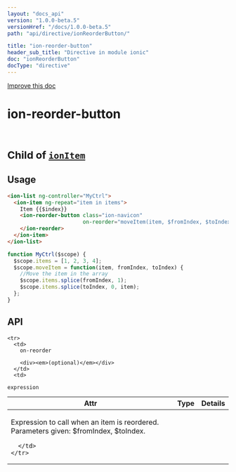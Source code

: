 ```yaml
---
layout: "docs_api"
version: "1.0.0-beta.5"
versionHref: "/docs/1.0.0-beta.5"
path: "api/directive/ionReorderButton/"

title: "ion-reorder-button"
header_sub_title: "Directive in module ionic"
doc: "ionReorderButton"
docType: "directive"
---
```


<div class="improve-docs">
  <a href='http://github.com/driftyco/ionic/edit/master/js/angular/directive/itemReorderButton.js#L5'>
    Improve this doc
  </a>
</div>




<h1 class="api-title">

  ion-reorder-button


<br />
<small>
  Child of <a href="/docs/api/directive/ionItem/"><code>ionItem</code></a>
</small>


</h1>














  
<h2 id="usage">Usage</h2>
  
```html
<ion-list ng-controller="MyCtrl">
  <ion-item ng-repeat="item in items">
    Item {{$index}}
    <ion-reorder-button class="ion-navicon"
                        on-reorder="moveItem(item, $fromIndex, $toIndex)">
    </ion-reorder>
  </ion-item>
</ion-list>
```
```js
function MyCtrl($scope) {
  $scope.items = [1, 2, 3, 4];
  $scope.moveItem = function(item, fromIndex, toIndex) {
    //Move the item in the array
    $scope.items.splice(fromIndex, 1);
    $scope.items.splice(toIndex, 0, item);
  };
}
```
  
  
<h2 id="api" style="clear:both;">API</h2>

<table class="table" style="margin:0;">
  <thead>
    <tr>
      <th>Attr</th>
      <th>Type</th>
      <th>Details</th>
    </tr>
  </thead>
  <tbody>
    
    <tr>
      <td>
        on-reorder
        
        <div><em>(optional)</em></div>
      </td>
      <td>
        
  <code>expression</code>
      </td>
      <td>
        <p>Expression to call when an item is reordered.
Parameters given: $fromIndex, $toIndex.</p>

        
      </td>
    </tr>
    
  </tbody>
</table>

  

  





